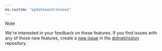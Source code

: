```yaml
---
ms.custom: "updateeachrelease"
---
```


> [!NOTE]
> We're interested in your feedback on these features. If you find issues with any of these new features, create a [new issue](https://github.com/dotnet/roslyn/issues/new/choose) in the [dotnet/roslyn](https://github.com/dotnet/roslyn) repository.
